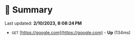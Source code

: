 # 📖 Summary
Last updated: **2/10/2023, 8:08:24 PM**

- `GET` [https://google.com](https://google.com) - **Up** (134ms)
